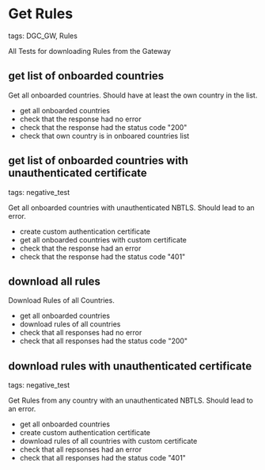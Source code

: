 # Get Rules

tags: DGC_GW, Rules

All Tests for downloading Rules from the Gateway

## get list of onboarded countries

Get all onboarded countries. Should have at least the own country in the list.

* get all onboarded countries
* check that the response had no error
* check that the response had the status code "200"
* check that own country is in onboared countries list

## get list of onboarded countries with unauthenticated certificate

tags: negative_test

Get all onboarded countries with unauthenticated NBTLS. Should lead to an error.

* create custom authentication certificate
* get all onboarded countries with custom certificate
* check that the response had an error
* check that the response had the status code "401"

## download all rules

Download Rules of all Countries.

* get all onboarded countries
* download rules of all countries
* check that all responses had no error
* check that all responses had the status code "200"


## download rules with unauthenticated certificate

tags: negative_test

Get Rules from any country with an unauthenticated NBTLS. Should lead to an error.

* get all onboarded countries
* create custom authentication certificate
* download rules of all countries with custom certificate
* check that all repsonses had an error
* check that all responses had the status code "401"
